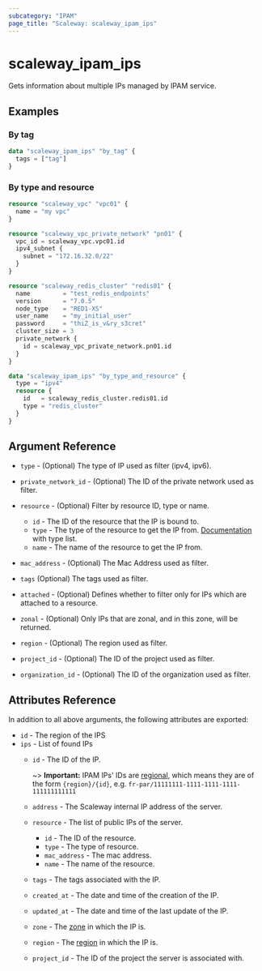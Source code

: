 ```yaml
---
subcategory: "IPAM"
page_title: "Scaleway: scaleway_ipam_ips"
---
```


# scaleway_ipam_ips

Gets information about multiple IPs managed by IPAM service.

## Examples

### By tag

```terraform
data "scaleway_ipam_ips" "by_tag" {
  tags = ["tag"]
}
```

### By type and resource

```terraform
resource "scaleway_vpc" "vpc01" {
  name = "my vpc"
}

resource "scaleway_vpc_private_network" "pn01" {
  vpc_id = scaleway_vpc.vpc01.id
  ipv4_subnet {
    subnet = "172.16.32.0/22"
  }
}

resource "scaleway_redis_cluster" "redis01" {
  name         = "test_redis_endpoints"
  version      = "7.0.5"
  node_type    = "RED1-XS"
  user_name    = "my_initial_user"
  password     = "thiZ_is_v&ry_s3cret"
  cluster_size = 3
  private_network {
    id = scaleway_vpc_private_network.pn01.id
  }
}

data "scaleway_ipam_ips" "by_type_and_resource" {
  type = "ipv4"
  resource {
    id   = scaleway_redis_cluster.redis01.id
    type = "redis_cluster"
  }
}
```

## Argument Reference

- `type` - (Optional) The type of IP used as filter (ipv4, ipv6).

- `private_network_id` - (Optional) The ID of the private network used as filter.

- `resource` - (Optional) Filter by resource ID, type or name.
    - `id` - The ID of the resource that the IP is bound to.
    - `type` - The type of the resource to get the IP from. [Documentation](https://pkg.go.dev/github.com/scaleway/scaleway-sdk-go@master/api/ipam/v1#pkg-constants) with type list.
    - `name` - The name of the resource to get the IP from.

- `mac_address` - (Optional) The Mac Address used as filter.

- `tags` (Optional) The tags used as filter.

- `attached` - (Optional) Defines whether to filter only for IPs which are attached to a resource.

- `zonal` - (Optional) Only IPs that are zonal, and in this zone, will be returned.

- `region` - (Optional) The region used as filter.

- `project_id` - (Optional) The ID of the project used as filter.

- `organization_id` - (Optional) The ID of the organization used as filter.

## Attributes Reference

In addition to all above arguments, the following attributes are exported:

- `id` - The region of the IPS
- `ips` - List of found IPs
  - `id` - The ID of the IP.

    ~> **Important:** IPAM IPs' IDs are [regional](../guides/regions_and_zones.md#resource-ids), which means they are of the form `{region}/{id}`, e.g. `fr-par/11111111-1111-1111-1111-111111111111`

  - `address` - The Scaleway internal IP address of the server.
  - `resource` - The list of public IPs of the server.
    - `id` - The ID of the resource.
    - `type` - The type of resource.
    - `mac_address` - The mac address.
    - `name` - The name of the resource.
  - `tags` - The tags associated with the IP.
  - `created_at` - The date and time of the creation of the IP.
  - `updated_at` - The date and time of the last update of the IP.
  - `zone` - The [zone](../guides/regions_and_zones.md#zones) in which the IP is.
  - `region` - The [region](../guides/regions_and_zones.md#regions) in which the IP is.
  - `project_id` - The ID of the project the server is associated with.
  
